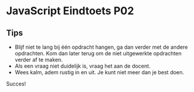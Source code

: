 # JavaScript Eindtoets P02

## Tips

- Blijf niet te lang bij één opdracht hangen, ga dan verder met de andere opdrachten. Kom dan later terug om de niet uitgewerkte opdrachten verder af te maken.
- Als een vraag niet duidelijk is, vraag het aan de docent.
- Wees kalm, adem rustig in en uit. Je kunt niet meer dan je best doen.

Succes!
